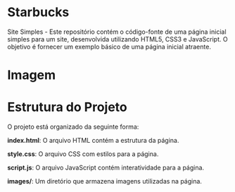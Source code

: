 # Starbucks

Site Simples - Este repositório contém o código-fonte de uma página inicial simples para um site, desenvolvida utilizando HTML5, CSS3 e JavaScript. O objetivo é fornecer um exemplo básico de uma página inicial atraente.

# Imagem

# Estrutura do Projeto
O projeto está organizado da seguinte forma:

**index.html**: O arquivo HTML contém a estrutura da página.

**style.css**: O arquivo CSS com estilos para a página.

**script.js**: O arquivo JavaScript contém interatividade para a página.

**images/**: Um diretório que armazena imagens utilizadas na página.




